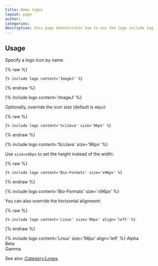 ```yaml
---
title: Demo logos
layout: page
author: 
categories: 
description: this page demonstrates how to use the logo include tag
---
```


## Usage

Specify a logo icon by name.

{% raw %}
```
{% include logo content='ImageJ' %}
```
{% endraw %}

{% include logo content='ImageJ' %}

Optionally, override the icon size (default is `48px`):

{% raw %}
```
{% include logo content='SciJava' size='96px' %}
```
{% endraw %}

{% include logo content='SciJava' size='96px' %}

Use `size=x96px` to set the height instead of the width:

{% raw %}
```
{% include logo content='Bio-Formats' size='x96px' %}
```
{% endraw %}

{% include logo content='Bio-Formats' size='x96px' %}

You can also override the horizontal alignment:

{% raw %}
```
{% include logo content='Linux' size='96px' align='left' %} 
```
{% endraw %}

{% include logo content='Linux' size='96px' align='left' %} 
Alpha  
Beta  
Gamma

See also [:Category:Logos](:Category:Logos).
